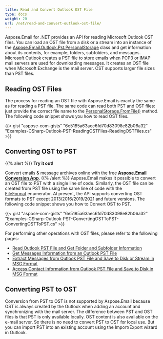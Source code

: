 ```yaml
---
title: Read and Convert Outlook OST File
type: docs
weight: 20
url: /net/read-and-convert-outlook-ost-file/
---
```



Aspose.Email for .NET provides an API for reading Microsoft Outlook OST files. You can load an OST file from a disk or a stream into an instance of the [Aspose.Email.Outlook.Pst.PersonalStorage](https://reference.aspose.com/email/net/aspose.email.storage.pst/personalstorage/) class and get information about its contents, for example, folders, subfolders, and messages. Microsoft Outlook creates a PST file to store emails when POP3 or IMAP mail servers are used for downloading messages. It creates an OST file when Microsoft Exchange is the mail server. OST supports larger file sizes than PST files.

## **Reading OST Files**

The process for reading an OST file with Aspose.Email is exactly the same as for reading a PST file. The same code can read both PST and OST files: just provide the correct file name to the [PersonalStorage.FromFile()](https://reference.aspose.com/email/net/aspose.email.storage.pst/personalstorage/fromfile/#fromfile/) method. The following code snippet shows you how to read OST files.

{{< gist "aspose-com-gists" "6e5185a63aec6fd70d83098e82b06a32" "Examples-CSharp-Outlook-PST-ReadingOSTFiles-ReadingOSTFiles.cs" >}}

## **Converting OST to PST**

{{% alert %}}
**Try it out!**

Convert emails & message archives online with the free [**Aspose.Email Conversion App**](https://products.aspose.app/email/Conversion).
{{% /alert %}}
Aspose.Email makes it possible to convert an OST file to PST with a single line of code. Similarly, the OST file can be created from PST file using the same line of code with the [FileFormat](https://reference.aspose.com/email/net/aspose.email.storage.pst/fileformat/) enumerator. At present, the API supports converting OST formats to PST except 2013/2016/2019/2021 and future versions. The following code snippet shows you how to Convert OST to PST.

{{< gist "aspose-com-gists" "6e5185a63aec6fd70d83098e82b06a32" "Examples-CSharp-Outlook-PST-ConvertingOSTToPST-ConvertingOSTToPST.cs" >}}

For performing other operations with OST files, please refer to the following pages:

- [Read Outlook PST File and Get Folder and Subfolder Information](https://docs.aspose.com/email/net/read-outlook-pst-file-and-get-folders-and-subfolders-information/)
- [Get Messages Information from an Outlook PST File](https://docs.aspose.com/email/net/working-with-messages-in-a-pst-file/#get-messages-information-from-an-outlook-pst-file)
- [Extract Messages from Outlook PST File and Save to Disk or Stream in MSG Format](https://docs.aspose.com/email/net/working-with-messages-in-a-pst-file/#extracting-messages-form-pst-files)
- [Access Contact Information from Outlook PST File and Save to Disk in MSG Format](https://docs.aspose.com/email/net/working-with-contacts-in-pst-file/#save-contacts-information-from-pst-file-in-msg-format)

## **Converting PST to OST**

Conversion from PST to OST is not supported by Aspose.Email because OST is always created by the Outlook when adding an account and synchronizing with the mail server.
The difference between PST and OST files is that PST is only available locally. OST content is also available on the e-mail server.
So there is no need to convert PST to OST for local use.
But you can import PST into an existing account using the Import/Export wizard in Outlook.
